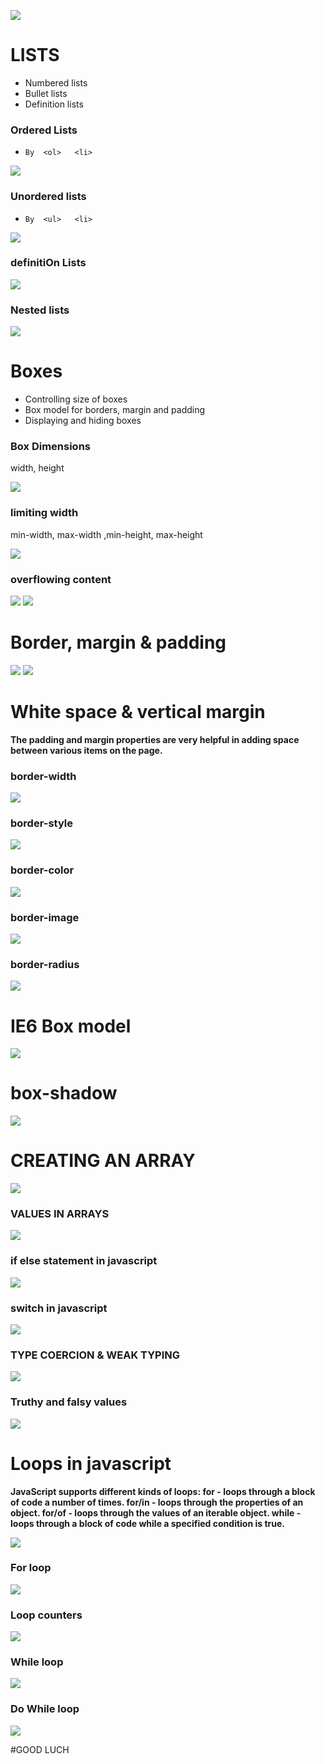 
![](https://freefrontend.com/assets/img/html-funny-404-pages/CodePen-404-Page.png)
# LISTS

* Numbered lists
* Bullet lists 
* Definition lists

### Ordered Lists

* ```By  <ol>   <li> ```

![](https://1.bp.blogspot.com/-rpOY4wFXI2U/XMM1vrUNRBI/AAAAAAAAC0c/kqPiH0lOJ_g6FfxvGu0GJ5mUic90wBOJQCLcBGAs/s640/Ordered-List-using-html.png)


### Unordered lists

* ```By  <ul>   <li> ```

![](https://i.ytimg.com/vi/G56inbH_a48/maxresdefault.jpg)

### definitiOn Lists

![](https://www.wikihow.com/images/thumb/c/c7/Define-a-Definition-List-in-HTML-Step-11.jpg/v4-460px-Define-a-Definition-List-in-HTML-Step-11.jpg.webp)


### Nested lists

![](http://4.bp.blogspot.com/-oLM05xpA9mI/UcxhRgP6pYI/AAAAAAAAAH0/OOEPffE_Rog/s431/dddddddd.png)

# Boxes
* Controlling size of boxes
* Box model for borders, margin and padding
* Displaying and hiding boxes

### Box Dimensions
width, height

![](https://www.oreilly.com/library/view/css-in-depth/9781617293450/ifcfig01.jpg)

### limiting width
min-width, max-width ,min-height, max-height

![](https://i.stack.imgur.com/hXB4x.jpg)

### overflowing content
![](https://i1.wp.com/css-tricks.com/wp-content/uploads/2021/02/overflow-visible.png?fit=570%2C500&ssl=1)
![](https://i1.wp.com/css-tricks.com/wp-content/uploads/2021/02/css-overflow-hidden.png?resize=570%2C461&ssl=1)

# Border, margin & padding

![](https://1.bp.blogspot.com/-kWeJU7_9mRA/WX9Eo0BkrNI/AAAAAAAABWE/6cBlNggEJRgjTPT50bEGoDkboQcQCSC2ACLcBGAs/s640/box-model.gif)
![](https://devopedia.org/images/article/289/5339.1607514580.png)

# White space & vertical margin
**The padding and margin properties are very helpful in adding space between various items on the page.**

### border-width
![](https://s1.o7planning.com/en/12487/images/49691496.png)
### border-style
![](https://flaviocopes.com/css-border/Screen%20Shot%202019-04-07%20at%2016.43.10.png)
### border-color
![](https://media.geeksforgeeks.org/wp-content/uploads/output1-13.png)
### border-image 
![](https://i.stack.imgur.com/pgJhM.png)
### border-radius
![](https://www.the-art-of-web.com/images/border-radius.gif)

# IE6 Box model

![](https://www.understandingcode.com/wp-content/uploads/2016/05/W3C_and_Internet_Explorer_box_models.png)

# box-shadow
![](https://miro.medium.com/max/2625/1*2ZUhePZinwXfe8V7DtX79A.png)

# CREATING AN ARRAY
![](https://data-flair.training/blogs/wp-content/uploads/sites/2/2019/07/array_constructor.jpg)

###  VALUES IN ARRAYS
![](https://cdn-media-1.freecodecamp.org/images/w3CWlvnWqG5VEy6qupnAYvTqECGhPdj3P9Wu)

### if else statement in javascript 
![](https://cdn.programiz.com/sites/tutorial2program/files/js-if-else-statement.png)

### switch in javascript 
![](https://miro.medium.com/max/762/1*0KACYGFFuTfXQcVpL70CeA.png)

### TYPE COERCION & WEAK TYPING
![](https://lh4.googleusercontent.com/proxy/UInhzglXZn6ePGShCx9xtSMYzwFyuGuxD3AqYyZowYRp3WA_cO_9KihzoYbJsSUBtBkhrsPidBPT=w1200-h630-p-k-no-nu)

### Truthy and falsy values
![](https://i.imgur.com/Xp6AZb2.png?1)


# Loops in javascript 
**JavaScript supports different kinds of loops: for - loops through a block of code a number of times. for/in - loops through the properties of an object. for/of - loops through the values of an iterable object. while - loops through a block of code while a specified condition is true.**

![](https://www.javascripttutorial.net/wp-content/uploads/2020/01/JavaScript-for-Loop.png)

### For loop
![](https://cdn-images-1.medium.com/max/1018/1*ACIm_h1pd-DCQ0Or2rszuA.png)

### Loop counters
![](https://cdn-images-1.medium.com/max/640/1*QoMetPjm8T-N9Ii8gfqvag.png)

### While loop
![](https://i.ytimg.com/vi/kUkqapBCsdE/hqdefault.jpg)

### Do While loop
![](https://www.toolsqa.com/wp-content/gallery/javascript/doWhile-loop.png)

#GOOD LUCH 